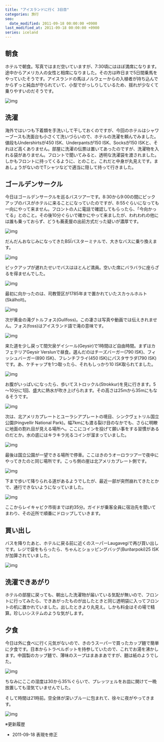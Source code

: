 ```yaml
---
title: "アイスランドに行く 3日目"
categories: 旅行
seo:
  date_modified: 2011-09-18 00:00:00 +0900
last_modified_at: 2011-09-18 00:00:00 +0900
series: iceland
---
```


## 朝食

ホテルで朝食。写真ではまだ空いていますが、7:30頃にはほぼ満席になります。途中からアメリカ人の女性と相席になりました。その方は昨日まで5日間乗馬をやっていたそうです。アイスランドの馬はノルウェーからの入植者が持ち込んでからずっと純血が守られていて、小型でがっしりしているため、揺れが少なくて乗りやすいのだそうです。

![img](img/20110914-001.jpg)

## 洗濯

海外ではいつも下着類を手洗いして干しておくのですが、今回のホテルはシャワーブースも洗面台も小さくて洗いづらいので、ホテルの洗濯を頼んでみました。値段もUndershirtsが450 ISK、Underpantsが150 ISK、Socksが150 ISKと、それほど高くありません。部屋に洗濯の伝票は置いてあったのですが、洗濯物を入れる袋がありません。フロントで聞いてみると、透明な洗濯袋を渡されました。しかもフロントに持ってくるように、とのこと。これだと中身が丸見えです。まあしょうがないのでTシャツなどで適当に隠して持って行きました。

## ゴールデンサークル

今日はゴールデンサークルを巡るバスツアーです。8:30から9:00の間にピックアップのバスがホテルに来ることになっていたのですが、8:55ぐらいになっても一向にやって来ません。フロントの人に電話で確認してもらったら、「今向かってる」とのこと。その後10分ぐらいで確かにやって来ましたが、われわれの他には誰も乗っておらず、どうも蕎麦屋の出前方式だった疑いが濃厚です。

![img](img/20110914-002.jpg)

だんだんおなじみになってきたBSÍバスターミナルで、大きなバスに乗り換えます。

![img](img/20110914-003.jpg)

ピックアップが遅れたせいでバスはほとんど満員。空いた席にバラバラに座らざるを得ませんでした。

![img](img/20110914-004.jpg)

最初に向かったのは、司教管区が1785年まで置かれていたスカゥルホルト(Skálholt)。

![img](img/20110914-005.jpg)

次が黄金の滝グトルフォス(Gullfoss)。この凄さは写真や動画では伝えきれません。フォス(foss)はアイスランド語で滝の意味です。

![img](img/20110914-006.jpg)

来た道を少し戻って間欠泉ゲイシール(Geysir)で1時間ほど自由時間。まずはカフェテリアGeysir Verslunで昼食。選んだのはチーズバーガー(790 ISK)、フィッシュバーガー(890 ISK)、フレンチフライ(450 ISK)にパスタサラダ(790 ISK)です。あ、ケチャップを1つ取ったら、それもしっかり10 ISK取られてました。

![img](img/20110914-007.jpg)

お腹がいっぱいになったら、歩いてストロックル(Strokkur)を見に行きます。5～10分に1回、盛大に熱水が吹き上げられます。その高さは25mから35mにもなるそうです。

![img](img/20110914-008.jpg)

次は、北アメリカプレートとユーラシアプレートの境目、シンクヴェトリル国立公園(Þingvellir National Park)。幅7kmにも渡る裂け目のなかでも、さらに明瞭に地面の割れ目が見える場所へ。ここにコインを投げて願い事をする習慣があるのだとか。水の底にはキラキラ光るコインが溜まっていました。

![img](img/20110914-009.jpg)

最後は国立公園が一望できる場所で停車。ここはきのうオーロラツアーで夜中にやってきたのと同じ場所です。こっち側の崖は北アメリカプレート側です。

![img](img/20110914-010.jpg)

下まで歩いて降りられる道があるようでしたが、最近一部が突然崩れてきたとかで、通行できないようになっていました。

![img](img/20110914-011.jpg)

ここからレイキャビク市街までは約35分。ガイドが乗客全員に宿泊先を聞いてまわり、その近所で順番にドロップしていきます。

## 買い出し

バスを降りたあと、ホテルに戻る前に近くのスーパーLaugavegiで再び買い出しです。レジで袋をもらったら、ちゃんとショッピングバッグ(Burðarpoki)25 ISKが加算されていました。

![img](img/20110914-012.jpg)

## 洗濯できあがり

ホテルの部屋に戻っても、朝出した洗濯物が届いている気配が無いので、フロントに行ってみたら、できあがったものが出したときと同じ透明袋に入ってフロントの机に置かれていました。出したときより丸見え。しかも料金はその場で精算。珍しいシステムのような気がします。

## 夕食

今日は外に食べに行く元気がないので、きのうスーパーで買ったカップ麺で簡単に夕食です。日本からトラベルポットを持参していたので、これでお湯を沸かします。中国製のカップ麺で、薄味のスープはまあまあですが、麺は紙のようでした。

![img](img/20110914-013.jpg)

ちなみにここの湿度は30から35%ぐらいで、プレッツェルをお皿に開けて一晩放置しても湿気ていませんでした。

そして時間は21時前。空全体が深いブルーに包まれて、徐々に夜がやってきます。

![img](img/20110914-014.jpg)

※更新履歴

- 2011-09-18 表現を修正
